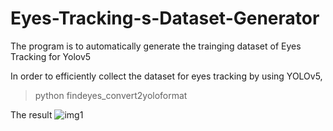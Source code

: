 # Eyes-Tracking-s-Dataset-Generator
The program is to automatically generate the trainging  dataset of Eyes Tracking for Yolov5

In order to efficiently  collect the dataset for eyes tracking by using YOLOv5, 

> python findeyes_convert2yoloformat

The result
![img1](https://user-images.githubusercontent.com/61671531/179178092-ee89b1b6-f6f7-4dce-b26c-eb66ed08cb35.jpg)
